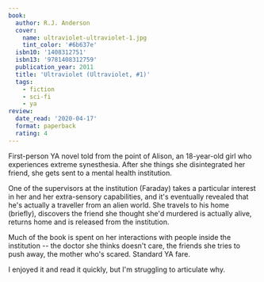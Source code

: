 ```yaml
---
book:
  author: R.J. Anderson
  cover:
    name: ultraviolet-ultraviolet-1.jpg
    tint_color: '#6b637e'
  isbn10: '1408312751'
  isbn13: '9781408312759'
  publication_year: 2011
  title: 'Ultraviolet (Ultraviolet, #1)'
  tags:
    - fiction
    - sci-fi
    - ya
review:
  date_read: '2020-04-17'
  format: paperback
  rating: 4
---
```


First-person YA novel told from the point of Alison, an 18-year-old girl who experiences extreme synesthesia.
After she things she disintegrated her friend, she gets sent to a mental health institution.

One of the supervisors at the institution (Faraday) takes a particular interest in her and her extra-sensory capabilities, and it's eventually revealed that he's actually a traveller from an alien world.
She travels to his home (briefly), discovers the friend she thought she'd murdered is actually alive, returns home and is released from the institution.

Much of the book is spent on her interactions with people inside the institution -- the doctor she thinks doesn't care, the friends she tries to push away, the mother who's scared.
Standard YA fare.

I enjoyed it and read it quickly, but I'm struggling to articulate why.